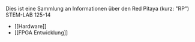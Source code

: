 Dies ist eine Sammlung an Informationen über den Red Pitaya (kurz: "RP") STEM-LAB 125-14

- [[Hardware]]
- [[FPGA Entwicklung]]